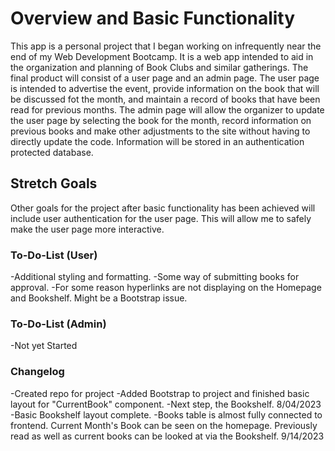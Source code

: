 # Overview and Basic Functionality
This app is a personal project that I began working on infrequently near the end of my Web Development Bootcamp. It is a web app intended to aid in the organization and planning of Book Clubs and similar gatherings. The final product will consist of a user page and an admin page. The user page is intended to advertise the event, provide information on the book that will be discussed fot the month, and maintain a record of books that have been read for previous months. The admin page will allow the organizer to update the user page by selecting the book for the month, record information on previous books and make other adjustments to the site without having to directly update the code. Information will be stored in an authentication protected database.


## Stretch Goals
Other goals for the project after basic functionality has been achieved will include user authentication for the user page. This will allow me to safely make the user page more interactive.


### To-Do-List (User)
-Additional styling and formatting.
-Some way of submitting books for approval.
-For some reason hyperlinks are not displaying on the Homepage and Bookshelf. Might be a Bootstrap issue.

### To-Do-List (Admin)
-Not yet Started


### Changelog
-Created repo for project
-Added Bootstrap to project and finished basic layout for "CurrentBook" component.
-Next step, the Bookshelf.
8/04/2023
-Basic Bookshelf layout complete.
-Books table is almost fully connected to frontend. Current Month's Book can be seen on the homepage. Previously read as well as current books can be looked at via the Bookshelf.
9/14/2023



